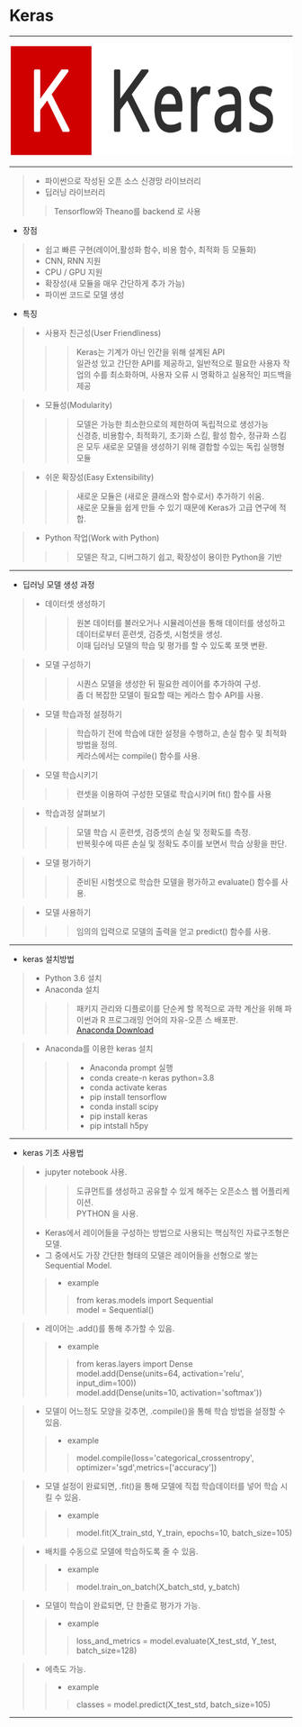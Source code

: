 # Keras  
----  
<img src = logo.png  height = 200 width = 600>

----  
> * 파이썬으로 작성된 오픈 소스 신경망 라이브러리  
> * 딥러닝 라이브러리  
>> Tensorflow와 Theano를 backend 로 사용  

* 장점  
> * 쉽고 빠른 구현(레이어,활성화 함수, 비용 함수, 최적화 등 모듈화)  
> * CNN, RNN 지원  
> * CPU / GPU 지원  
> * 확장성(새 모듈을 매우 간단하게 추가 가능)  
> * 파이썬 코드로 모델 생성  

* 특징  
> * 사용자 친근성(User Friendliness)
>>> Keras는 기계가 아닌 인간을 위해 설계된 API  
>>> 일관성 있고 간단한 API를 제공하고, 일반적으로 필요한 사용자 작업의 수를 최소화하며, 사용자 오류 시 명확하고 실용적인 피드백을 제공  

> * 모듈성(Modularity)  
>>> 모델은 가능한 최소한으로의 제한하여 독립적으로 생성가능  
>>> 신경층, 비용함수, 최적화기, 초기화 스킴, 활성 함수, 정규화 스킴은 모두 새로운 모델을 생성하기 위해 결합할 수있는 독립 실행형 모듈 

> * 쉬운 확장성(Easy Extensibility)  
>>> 새로운 모듈은 (새로운 클래스와 함수로서) 추가하기 쉬움.  
>>> 새로운 모듈을 쉽게 만들 수 있기 때문에 Keras가 고급 연구에 적합.  

> * Python 작업(Work with Python)  
>>> 모델은 작고, 디버그하기 쉽고, 확장성이 용이한 Python을 기반  

-----------

* 딥러닝 모델 생성 과정  
> * 데이터셋 생성하기
>>> 원본 데이터를 불러오거나 시뮬레이션을 통해 데이터를 생성하고 데이터로부터 훈련셋, 검증셋, 시험셋을 생성.  
>>> 이때 딥러닝 모델의 학습 및 평가를 할 수 있도록 포맷 변환.  

> * 모델 구성하기  
>>> 시퀀스 모델을 생성한 뒤 필요한 레이어를 추가하여 구성.  
>>> 좀 더 복잡한 모델이 필요할 때는 케라스 함수 API를 사용.  

> * 모델 학습과정 설정하기  
>>> 학습하기 전에 학습에 대한 설정을 수행하고, 손실 함수 및 최적화 방법을 정의.  
>>> 케라스에서는 compile() 함수를 사용.  

> * 모델 학습시키기  
>>> 련셋을 이용하여 구성한 모델로 학습시키며 fit() 함수를 사용  

> * 학습과정 살펴보기  
>>> 모델 학습 시 훈련셋, 검증셋의 손실 및 정확도를 측정.  
>>> 반복횟수에 따른 손실 및 정확도 추이를 보면서 학습 상황을 판단.  

> * 모델 평가하기  
>>> 준비된 시험셋으로 학습한 모델을 평가하고 evaluate() 함수를 사용.  

> * 모델 사용하기  
>>> 임의의 입력으로 모델의 출력을 얻고 predict() 함수를 사용.  

-------
* keras 설치방법  
> * Python 3.6 설치  
> * Anaconda 설치  
>>> 패키지 관리와 디플로이를 단순케 할 목적으로 과학 계산을 위해 파이썬과 R 프로그래밍 언어의 자유-오픈 스 배포판.  
>>> [Anaconda Download][anaconda]

> * Anaconda를 이용한 keras 설치  
>>> * Anaconda prompt 실행  
>>> * conda create-n keras python=3.8  
>>> * conda activate keras  
>>> * pip install tensorflow  
>>> * conda install scipy  
>>> * pip install keras  
>>> * pip intstall h5py  


------  

* keras 기초 사용법 
> * jupyter notebook 사용.  
>>> 도큐먼트를 생성하고 공유할 수 있게 해주는 오픈소스 웹 어플리케이션.  
>>> PYTHON 을 사용.  
> * Keras에서 레이어들을 구성하는 방법으로 사용되는 핵심적인 자료구조형은 모델.  
> * 그 중에서도 가장 간단한 형태의 모델은 레이어들을 선형으로 쌓는 Sequential Model.  
>> * example  
>>> from keras.models import Sequential  
>>> model = Sequential()  

> * 레이어는 .add()를 통해 추가할 수 있음.  
>> * example  
>>> from keras.layers import Dense  
>>> model.add(Dense(units=64, activation='relu', input_dim=100))  
>>> model.add(Dense(units=10, activation='softmax'))  

> * 모델이 어느정도 모양을 갖추면, .compile()을 통해 학습 방법을 설정할 수 있음.  
>> * example  
>>> model.compile(loss='categorical_crossentropy', optimizer='sgd',metrics=['accuracy'])  

> * 모델 설정이 완료되면, .fit()을 통해 모델에 직접 학습데이터를 넣어 학습 시킬 수 있음.  
>> * example  
>>> model.fit(X_train_std, Y_train, epochs=10, batch_size=105)  

> * 배치를 수동으로 모델에 학습하도록 줄 수 있음.  
>> * example 
>>> model.train_on_batch(X_batch_std, y_batch)  

> * 모델이 학습이 완료되면, 단 한줄로 평가가 가능.  
>> * example 
>>> loss_and_metrics = model.evaluate(X_test_std, Y_test, batch_size=128)  

> * 에측도 가능.
>> * example 
>>> classes = model.predict(X_test_std, batch_size=105)  


------


[anaconda]:https://www.anaconda.com/sidtribution/  


